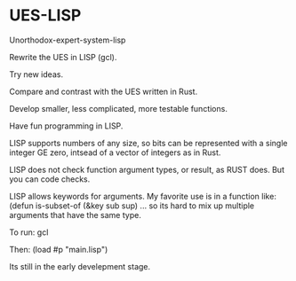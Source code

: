# UES-LISP
Unorthodox-expert-system-lisp

Rewrite the UES in LISP (gcl).

Try new ideas.

Compare and contrast with the UES written in Rust.

Develop smaller, less complicated, more testable functions.

Have fun programming in LISP.

LISP supports numbers of any size, so bits can be represented with a single integer GE zero, intsead of
a vector of integers as in Rust.

LISP does not check function argument types, or result, as RUST does.  But you can code checks.

LISP allows keywords for arguments.  My favorite use is in a function like: (defun is-subset-of (&key sub sup) ...
so its hard to mix up multiple arguments that have the same type.

To run: gcl

Then: (load #p "main.lisp")

Its still in the early develepment stage.
